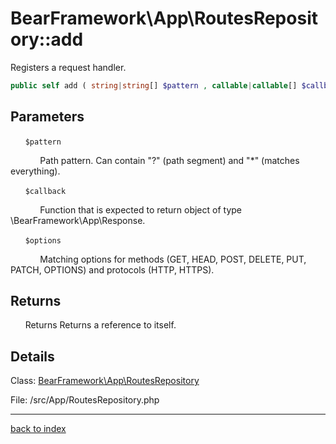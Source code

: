 # BearFramework\App\RoutesRepository::add

Registers a request handler.

```php
public self add ( string|string[] $pattern , callable|callable[] $callback [, array $options = ["GET"] ] )
```

## Parameters

&nbsp;&nbsp;&nbsp;&nbsp;&nbsp;&nbsp;`$pattern`

&nbsp;&nbsp;&nbsp;&nbsp;&nbsp;&nbsp;&nbsp;&nbsp;&nbsp;&nbsp;&nbsp;&nbsp;Path pattern. Can contain "?" (path segment) and "*" (matches everything).

&nbsp;&nbsp;&nbsp;&nbsp;&nbsp;&nbsp;`$callback`

&nbsp;&nbsp;&nbsp;&nbsp;&nbsp;&nbsp;&nbsp;&nbsp;&nbsp;&nbsp;&nbsp;&nbsp;Function that is expected to return object of type \BearFramework\App\Response.

&nbsp;&nbsp;&nbsp;&nbsp;&nbsp;&nbsp;`$options`

&nbsp;&nbsp;&nbsp;&nbsp;&nbsp;&nbsp;&nbsp;&nbsp;&nbsp;&nbsp;&nbsp;&nbsp;Matching options for methods (GET, HEAD, POST, DELETE, PUT, PATCH, OPTIONS) and protocols (HTTP, HTTPS).

## Returns

&nbsp;&nbsp;&nbsp;&nbsp;&nbsp;&nbsp;Returns Returns a reference to itself.

## Details

Class: [BearFramework\App\RoutesRepository](bearframework.app.routesrepository.class.md)

File: /src/App/RoutesRepository.php

---

[back to index](index.md)


